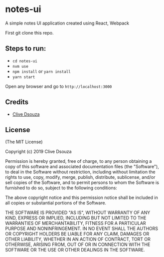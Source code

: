 # notes-ui

A simple notes UI application created using React, Webpack

First git clone this repo.

## Steps to run:
- `cd notes-ui` 
- `nvm use`
- `npm install` or `yarn install`
- `yarn start`

Open any browser and go to `http://localhost:3000`


## Credits

  - [Clive Dsouza](http://github.com/clivedsouza1010)

## License

(The MIT License)

Copyright (c) 2019 Clive Dsouza

Permission is hereby granted, free of charge, to any person obtaining a copy of
this software and associated documentation files (the "Software"), to deal in
the Software without restriction, including without limitation the rights to
use, copy, modify, merge, publish, distribute, sublicense, and/or sell copies of
the Software, and to permit persons to whom the Software is furnished to do so,
subject to the following conditions:

The above copyright notice and this permission notice shall be included in all
copies or substantial portions of the Software.

THE SOFTWARE IS PROVIDED "AS IS", WITHOUT WARRANTY OF ANY KIND, EXPRESS OR
IMPLIED, INCLUDING BUT NOT LIMITED TO THE WARRANTIES OF MERCHANTABILITY, FITNESS
FOR A PARTICULAR PURPOSE AND NONINFRINGEMENT. IN NO EVENT SHALL THE AUTHORS OR
COPYRIGHT HOLDERS BE LIABLE FOR ANY CLAIM, DAMAGES OR OTHER LIABILITY, WHETHER
IN AN ACTION OF CONTRACT, TORT OR OTHERWISE, ARISING FROM, OUT OF OR IN
CONNECTION WITH THE SOFTWARE OR THE USE OR OTHER DEALINGS IN THE SOFTWARE.
